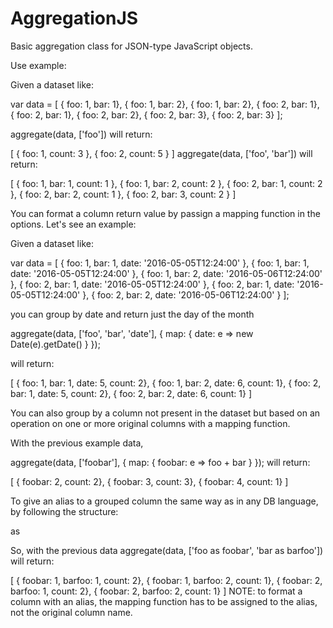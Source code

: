 # AggregationJS

Basic aggregation class for JSON-type JavaScript objects.

Use example:

Given a dataset like:

var data = [
 { foo: 1, bar: 1},
 { foo: 1, bar: 2},
 { foo: 1, bar: 2},
 { foo: 2, bar: 1},
 { foo: 2, bar: 1},
 { foo: 2, bar: 2},
 { foo: 2, bar: 3},
 { foo: 2, bar: 3}
];

aggregate(data, ['foo']) will return:

[
 { foo: 1, count: 3 },
 { foo: 2, count: 5 }
]
aggregate(data, ['foo', 'bar']) will return:

[
 { foo: 1, bar: 1, count: 1 },
 { foo: 1, bar: 2, count: 2 },
 { foo: 2, bar: 1, count: 2 },
 { foo: 2, bar: 2, count: 1 },
 { foo: 2, bar: 3, count: 2 }
]

You can format a column return value by passign a mapping function
in the options. Let's see an example:

Given a dataset like:

var data = [
 { foo: 1, bar: 1, date: '2016-05-05T12:24:00' },
 { foo: 1, bar: 1, date: '2016-05-05T12:24:00' },
 { foo: 1, bar: 2, date: '2016-05-06T12:24:00' },
 { foo: 2, bar: 1, date: '2016-05-05T12:24:00' },
 { foo: 2, bar: 1, date: '2016-05-05T12:24:00' },
 { foo: 2, bar: 2, date: '2016-05-06T12:24:00' }
];

you can group by date and return just the day of the month

aggregate(data, ['foo', 'bar', 'date'], { 
   map: { date: e => new Date(e).getDate() } 
});

will return:

[
 { foo: 1, bar: 1, date: 5, count: 2},
 { foo: 1, bar: 2, date: 6, count: 1},
 { foo: 2, bar: 1, date: 5, count: 2},
 { foo: 2, bar: 2, date: 6, count: 1}
]

You can also group by a column not present in the dataset but based on
an operation on one or more original columns with a mapping function.
 
With the previous example data,

aggregate(data, ['foobar'], {
  map: { 
    foobar: e => foo + bar
  }
});
will return:

[
 { foobar: 2, count: 2},
 { foobar: 3, count: 3},
 { foobar: 4, count: 1}
]

To give an alias to a grouped column the same way as in any DB language, by
following the structure:

<columnName> as <alias>

So, with the previous data
aggregate(data, ['foo as foobar', 'bar as barfoo'])
will return:

[
 { foobar: 1, barfoo: 1, count: 2},
 { foobar: 1, barfoo: 2, count: 1},
 { foobar: 2, barfoo: 1, count: 2},
 { foobar: 2, barfoo: 2, count: 1}
]
NOTE: to format a column with an alias, the mapping function has to be
assigned to the alias, not the original column name.
